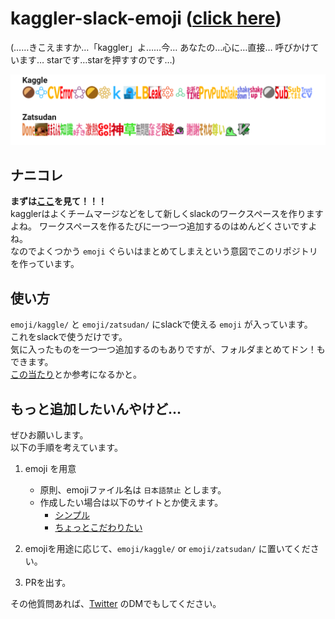 # kaggler-slack-emoji ([click here](https://fkubota.github.io/kaggler-slack-emoji/))
(……きこえますか…「kaggler」よ……今… あなたの…心に…直接… 呼びかけています… starです…starを押すすのです…)

<img src='./public/samune.png' width='800'>


## ナニコレ
**まずは[ここ](https://fkubota.github.io/kaggler-slack-emoji/)を見て！！！**  
kagglerはよくチームマージなどをして新しくslackのワークスペースを作りますよね。
ワークスペースを作るたびに一つ一つ追加するのはめんどくさいですよね。  
なのでよくつかう `emoji` ぐらいはまとめてしまえという意図でこのリポジトリを作っています。  

## 使い方
`emoji/kaggle/` と `emoji/zatsudan/` にslackで使える `emoji` が入っています。  
これをslackで使うだけです。  
気に入ったものを一つ一つ追加するのもありですが、フォルダまとめてドン！もできます。  
[この当たり](https://qiita.com/mash76/items/88f396988278806db816)とか参考になるかと。

## もっと追加したいんやけど...
ぜひお願いします。  
以下の手順を考えています。  

1. emoji を用意
	- 原則、emojiファイル名は `日本語禁止` とします。
	- 作成したい場合は以下のサイトとか使えます。
		- [シンプル](https://emoji-gen.ninja/)
		- [ちょっとこだわりたい](https://emoji-gen.ninja/)

2. emojiを用途に応じて、`emoji/kaggle/` or `emoji/zatsudan/` に置いてください。

3. PRを出す。


その他質問あれば、[Twitter](https://twitter.com/fkubota_) のDMでもしてください。

